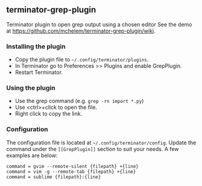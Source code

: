 terminator-grep-plugin
----------------------
Terminator plugin to open grep output using a chosen editor
See the demo at https://github.com/mchelem/terminator-grep-plugin/wiki.


### Installing the plugin ###
* Copy the plugin file to `~/.config/terminator/plugins`.
* In Terminator go to Preferences >> Plugins and enable GrepPlugin.
* Restart Terminator.


### Using the plugin ###
- Use the grep command (e.g. <code>grep -rn import *.py</code>)
- Use &lt;ctrl&gt;+click to open the file.
- Right click to copy the link.


### Configuration ###
The configuration file is located at `~/.config/terminator/config`. Update
the command under the `[[GrepPlugin]]` section to suit your needs. A few
examples are below:

    command = gvim --remote-silent {filepath} +{line}
    command = vim -g --remote-tab {filepath} +{line}
    command = sublime {filepath}:{line}
